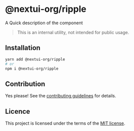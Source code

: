 # @nextui-org/ripple

A Quick description of the component

> This is an internal utility, not intended for public usage.

## Installation

```sh
yarn add @nextui-org/ripple
# or
npm i @nextui-org/ripple
```

## Contribution

Yes please! See the
[contributing guidelines](https://github.com/nextui-org/nextui/blob/master/CONTRIBUTING.md)
for details.

## Licence

This project is licensed under the terms of the
[MIT license](https://github.com/nextui-org/nextui/blob/master/LICENSE).
